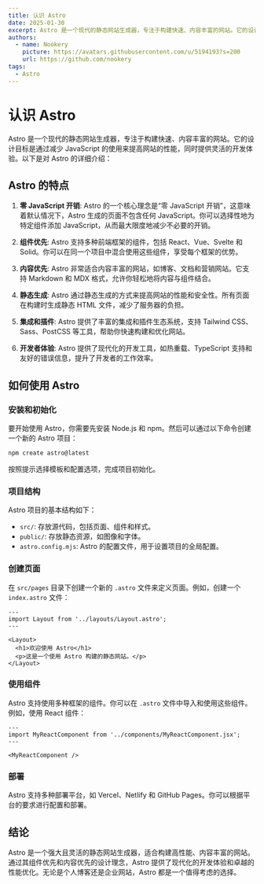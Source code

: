 ```yaml
---
title: 认识 Astro
date: 2025-01-30
excerpt: Astro 是一个现代的静态网站生成器，专注于构建快速、内容丰富的网站。它的设计目标是通过减少 JavaScript 的使用来提高网站的性能，同时提供灵活的开发体验。
authors:
  - name: Nookery
    picture: https://avatars.githubusercontent.com/u/5194193?s=200
    url: https://github.com/nookery
tags:
  - Astro
---
```


# 认识 Astro

Astro 是一个现代的静态网站生成器，专注于构建快速、内容丰富的网站。它的设计目标是通过减少 JavaScript 的使用来提高网站的性能，同时提供灵活的开发体验。以下是对 Astro 的详细介绍：

## Astro 的特点

1. **零 JavaScript 开销**: Astro 的一个核心理念是“零 JavaScript 开销”，这意味着默认情况下，Astro 生成的页面不包含任何 JavaScript。你可以选择性地为特定组件添加 JavaScript，从而最大限度地减少不必要的开销。

2. **组件优先**: Astro 支持多种前端框架的组件，包括 React、Vue、Svelte 和 Solid。你可以在同一个项目中混合使用这些组件，享受每个框架的优势。

3. **内容优先**: Astro 非常适合内容丰富的网站，如博客、文档和营销网站。它支持 Markdown 和 MDX 格式，允许你轻松地将内容与组件结合。

4. **静态生成**: Astro 通过静态生成的方式来提高网站的性能和安全性。所有页面在构建时生成静态 HTML 文件，减少了服务器的负担。

5. **集成和插件**: Astro 提供了丰富的集成和插件生态系统，支持 Tailwind CSS、Sass、PostCSS 等工具，帮助你快速构建和优化网站。

6. **开发者体验**: Astro 提供了现代化的开发工具，如热重载、TypeScript 支持和友好的错误信息，提升了开发者的工作效率。

## 如何使用 Astro

### 安装和初始化

要开始使用 Astro，你需要先安装 Node.js 和 npm。然后可以通过以下命令创建一个新的 Astro 项目：

```bash
npm create astro@latest
```

按照提示选择模板和配置选项，完成项目初始化。

### 项目结构

Astro 项目的基本结构如下：

- `src/`: 存放源代码，包括页面、组件和样式。
- `public/`: 存放静态资源，如图像和字体。
- `astro.config.mjs`: Astro 的配置文件，用于设置项目的全局配置。

### 创建页面

在 `src/pages` 目录下创建一个新的 `.astro` 文件来定义页面。例如，创建一个 `index.astro` 文件：

```astro
---
import Layout from '../layouts/Layout.astro';
---

<Layout>
  <h1>欢迎使用 Astro</h1>
  <p>这是一个使用 Astro 构建的静态网站。</p>
</Layout>
```

### 使用组件

Astro 支持使用多种框架的组件。你可以在 `.astro` 文件中导入和使用这些组件。例如，使用 React 组件：

```astro
---
import MyReactComponent from '../components/MyReactComponent.jsx';
---

<MyReactComponent />
```

### 部署

Astro 支持多种部署平台，如 Vercel、Netlify 和 GitHub Pages。你可以根据平台的要求进行配置和部署。

## 结论

Astro 是一个强大且灵活的静态网站生成器，适合构建高性能、内容丰富的网站。通过其组件优先和内容优先的设计理念，Astro 提供了现代化的开发体验和卓越的性能优化。无论是个人博客还是企业网站，Astro 都是一个值得考虑的选择。
